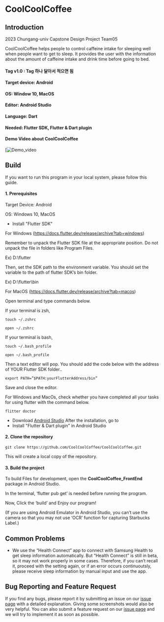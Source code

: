 # CoolCoolCoffee

## Introduction

2023 Chungang-univ Capstone Design Project Team05

CoolCoolCoffee helps people to control caffeine intake for sleeping well when people want to get to sleep. It provides the user with the information about the amount of caffeine intake and drink time before going to bed.

#### Tag v1.0 : Tag 하나 달아서 적으면 됨

#### Target device: Android

#### OS: Window 10, MacOS

#### Editor: Android Studio

#### Language: Dart

#### Needed: Flutter SDK, Flutter & Dart plugin


#### Demo Video about CoolCoolCoffee

[![Demo_video](https://youtu.be/lQ6Sh3euh6E?si=-BQU3Cid_qKjfLit)


## Build
If you want to run this program in your local system, please follow this guide. 

#### 1. Prerequisites

Target Device: Android

OS: Windows 10, MacOS

* Install "Flutter SDK"

For Windows (https://docs.flutter.dev/release/archive?tab=windows)

Remember to unpack the Flutter SDK file at the appropriate position. Do not unpack the file in folders like Program Files. 

Ex) D:\flutter

Then, set the SDK path to the environment variable. You should set the variable to the path of flutter SDK’s bin folder.

Ex) D:\flutter\bin


For MacOS (https://docs.flutter.dev/release/archive?tab=macos)

Open terminal and type commands below.

If your terminal is zsh,

	touch ~/.zshrc

	open ~/.zshrc

If your terminal is bash,

	touch ~/.bash_profile

	open ~/.bash_profile

Then a text editor will pop. You should add the code below with the address of YOUR Flutter SDK folder..

	export PATH=”$PATH:yourFlutterAddress/bin”

Save and close the editor.


For Windows and MacOs, check whether you have completed all your tasks for using flutter with the command below.

	flitter doctor

* Download [Android Studio](https://developer.android.com/studio/install?hl=ko) 
After the installation, go to
* Install "Flutter & Dart plugin" in Android Studio


#### 2. Clone the repository


    git clone https://github.com/CoolCoolCoffee/CoolCoolCoffee.git


This will create a local copy of the repository.

#### 3. Build the project

To build Files for development, open the **CoolCoolCoffee_FrontEnd** package in Android Studio.

In the terminal, ‘flutter pub get’ is needed before running the program.

Now, Click the ‘build’ and Enjoy our program!

(If you are using Android Emulator in Android Studio, you can’t use the camera so that you may not use ‘OCR’ function for capturing Starbucks Label.)


## Common Problems

- We use the “Health Connect” app to connect with Samsung Health to get sleep information automatically. But “Health Connect” is still in beta, so it may not work properly in some cases. Therefore, if you can’t recall it, proceed with the setting again, or if an error occurs continuoutsly, please receive sleep information by manual input and use the app.

## Bug Reporting and Feature Request
If you find any bugs, please report it by submitting an issue on our [issue page](https://github.com/CoolCoolCoffee/CoolCoolCoffee/issues) with a detailed explanation. Giving some screenshots would also be very helpful. You can also submit a feature request on our [issue page](https://github.com/CoolCoolCoffee/CoolCoolCoffee/issues) and we will try to implement it as soon as possible.


